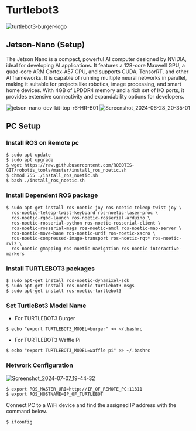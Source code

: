 # Turtlebot3

![turtlebot3-burger-logo](https://github.com/viendimine/Turtlebot3/assets/126682925/96abf169-3e25-451f-9c34-8007a8ec16fe)


## Jetson-Nano (Setup)
The Jetson Nano is a compact, powerful AI computer designed by NVIDIA, ideal for developing AI applications. It features a 128-core Maxwell GPU, a quad-core ARM Cortex-A57 CPU, and supports CUDA, TensorRT, and other AI frameworks. It is capable of running multiple neural networks in parallel, making it suitable for projects like robotics, image processing, and smart home devices. With 4GB of LPDDR4 memory and a rich set of I/O ports, it provides extensive connectivity and expandability options for developers.

![jetson-nano-dev-kit-top-r6-HR-B01](https://github.com/viendimine/Turtlebot3/assets/126682925/3bbf76df-2245-413d-a958-f4bbb80b0a59)
![Screenshot_2024-06-28_20-35-01](https://github.com/viendimine/Turtlebot3/assets/126682925/a0d93ee1-538e-4cce-8659-160fa4fdc438)

## PC Setup

### Install ROS on Remote pc
```
$ sudo apt update
$ sudo apt upgrade
$ wget https://raw.githubusercontent.com/ROBOTIS-GIT/robotis_tools/master/install_ros_noetic.sh
$ chmod 755 ./install_ros_noetic.sh 
$ bash ./install_ros_noetic.sh
```

### Install Dependent ROS package
```
$ sudo apt-get install ros-noetic-joy ros-noetic-teleop-twist-joy \
  ros-noetic-teleop-twist-keyboard ros-noetic-laser-proc \
  ros-noetic-rgbd-launch ros-noetic-rosserial-arduino \
  ros-noetic-rosserial-python ros-noetic-rosserial-client \
  ros-noetic-rosserial-msgs ros-noetic-amcl ros-noetic-map-server \
  ros-noetic-move-base ros-noetic-urdf ros-noetic-xacro \
  ros-noetic-compressed-image-transport ros-noetic-rqt* ros-noetic-rviz \
  ros-noetic-gmapping ros-noetic-navigation ros-noetic-interactive-markers
```

### Install TURTLEBOT3 packages
```
$ sudo apt-get install ros-noetic-dynamixel-sdk
$ sudo apt-get install ros-noetic-turtlebot3-msgs
$ sudo apt-get install ros-noetic-turtlebot3
```
### Set TurtleBot3 Model Name
* For TURTLEBOT3 Burger
```
$ echo "export TURTLEBOT3_MODEL=burger" >> ~/.bashrc
```
* For TURTLEBOT3 Waffle Pi
```
$ echo "export TURTLEBOT3_MODEL=waffle pi" >> ~/.bashrc
```
### Network Configuration

![Screenshot_2024-07-07_19-44-32](https://github.com/viendimine/Turtlebot3/assets/126682925/495851e4-7389-4502-bfff-d3c158815c80)

```
$ export ROS_MASTER_URI=http://IP_OF_REMOTE_PC:11311
$ export ROS_HOSTNAME=IP_OF_TURTLEBOT
```
Connect PC to a WiFi device and find the assigned IP address with the command below.
```
$ ifconfig
```

